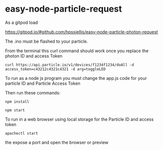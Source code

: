 # easy-node-particle-request


As a gitpod load


https://gitpod.io/#github.com/hpssjellis/easy-node-particle-photon-request


The .ino must be flashed to your particle.


From the terminal this curl command should work once you replace the photon ID and access Token

```curl https://api.particle.io/v1/devices/f1234f1234/doAll -d access_token=c43212c4321c4321 -d arg=toggleLED```

To run as a node js program you must change the app.js code for your particle ID and Particle Access Token

Then run these commands:

```npm install```


```npm start```




To run in a web browser using local storage for the Particle ID and access token 

```apachectl start```

the expose a port and open the browser or preview
